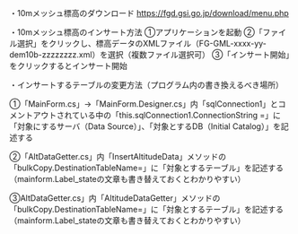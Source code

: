 ・10mメッシュ標高のダウンロード
https://fgd.gsi.go.jp/download/menu.php

・10mメッシュ標高のインサート方法
①アプリケーションを起動
②「ファイル選択」をクリックし、標高データのXMLファイル（FG-GML-xxxx-yy-dem10b-zzzzzzzz.xml）を選択（複数ファイル選択可）
③「インサート開始」をクリックするとインサート開始


・インサートするテーブルの変更方法（プログラム内の書き換えるべき場所）

①「MainForm.cs」→「MainForm.Designer.cs」内「sqlConnection1」とコメントアウトされている中の「this.sqlConnection1.ConnectionString =」に「対象にするサーバ（Data Source）」、「対象とするDB（Initial Catalog）」を記述する

②「AltDataGetter.cs」内「InsertAltitudeData」メソッドの「bulkCopy.DestinationTableName=」に「対象とするテーブル」を記述する（mainform.Label_stateの文章も書き替えておくとわかりやすい）

③AltDataGetter.cs」内「AltitudeDataGetter」メソッドの「bulkCopy.DestinationTableName=」に「対象とするテーブル」を記述する（mainform.Label_stateの文章も書き替えておくとわかりやすい）

